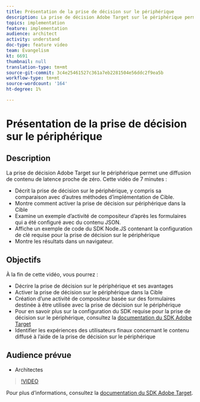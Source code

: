 ```yaml
---
title: Présentation de la prise de décision sur le périphérique
description: La prise de décision Adobe Target sur le périphérique permet une diffusion de contenu de latence proche de zéro.
topics: implementation
feature: implementation
audience: architect
activity: understand
doc-type: feature video
team: Evangelism
kt: 6691
thumbnail: null
translation-type: tm+mt
source-git-commit: 3c4e25461527c361a7eb2281504e56ddc2f9ea5b
workflow-type: tm+mt
source-wordcount: '164'
ht-degree: 1%

---
```



# Présentation de la prise de décision sur le périphérique

## Description

La prise de décision Adobe Target sur le périphérique permet une diffusion de contenu de latence proche de zéro. Cette vidéo de 7 minutes :

* Décrit la prise de décision sur le périphérique, y compris sa comparaison avec d’autres méthodes d’implémentation de Cible.
* Montre comment activer la prise de décision sur périphérique dans la Cible
* Examine un exemple d’activité de compositeur d’après les formulaires qui a été configuré avec du contenu JSON.
* Affiche un exemple de code du SDK Node.JS contenant la configuration de clé requise pour la prise de décision sur le périphérique
* Montre les résultats dans un navigateur.

## Objectifs

À la fin de cette vidéo, vous pourrez :

* Décrire la prise de décision sur le périphérique et ses avantages
* Activer la prise de décision sur le périphérique dans la Cible
* Création d’une activité de compositeur basée sur des formulaires destinée à être utilisée avec la prise de décision sur le périphérique
* Pour en savoir plus sur la configuration du SDK requise pour la prise de décision sur le périphérique, consultez la [documentation du SDK Adobe Target](https://adobetarget-sdks.gitbook.io/docs/on-device-decisioning/introduction-to-on-device-decisioning)
* Identifier les expériences des utilisateurs finaux concernant le contenu diffusé à l’aide de la prise de décision sur le périphérique


## Audience prévue

* Architectes

>[!VIDEO](https://video.tv.adobe.com/v/329032/?quality=12)

Pour plus d’informations, consultez la [documentation du SDK Adobe Target](https://adobetarget-sdks.gitbook.io/docs/on-device-decisioning/introduction-to-on-device-decisioning).